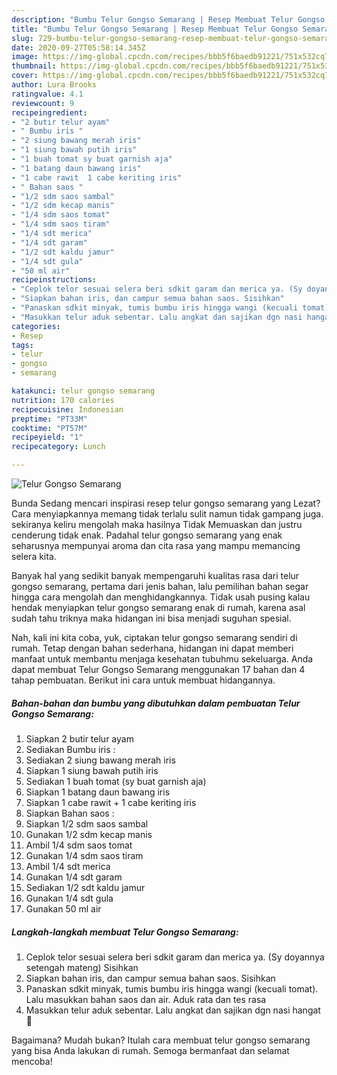 ```yaml
---
description: "Bumbu Telur Gongso Semarang | Resep Membuat Telur Gongso Semarang Yang Sempurna"
title: "Bumbu Telur Gongso Semarang | Resep Membuat Telur Gongso Semarang Yang Sempurna"
slug: 729-bumbu-telur-gongso-semarang-resep-membuat-telur-gongso-semarang-yang-sempurna
date: 2020-09-27T05:58:14.345Z
image: https://img-global.cpcdn.com/recipes/bbb5f6baedb91221/751x532cq70/telur-gongso-semarang-foto-resep-utama.jpg
thumbnail: https://img-global.cpcdn.com/recipes/bbb5f6baedb91221/751x532cq70/telur-gongso-semarang-foto-resep-utama.jpg
cover: https://img-global.cpcdn.com/recipes/bbb5f6baedb91221/751x532cq70/telur-gongso-semarang-foto-resep-utama.jpg
author: Lura Brooks
ratingvalue: 4.1
reviewcount: 9
recipeingredient:
- "2 butir telur ayam"
- " Bumbu iris "
- "2 siung bawang merah iris"
- "1 siung bawah putih iris"
- "1 buah tomat sy buat garnish aja"
- "1 batang daun bawang iris"
- "1 cabe rawit  1 cabe keriting iris"
- " Bahan saos "
- "1/2 sdm saos sambal"
- "1/2 sdm kecap manis"
- "1/4 sdm saos tomat"
- "1/4 sdm saos tiram"
- "1/4 sdt merica"
- "1/4 sdt garam"
- "1/2 sdt kaldu jamur"
- "1/4 sdt gula"
- "50 ml air"
recipeinstructions:
- "Ceplok telor sesuai selera beri sdkit garam dan merica ya. (Sy doyannya setengah mateng) Sisihkan"
- "Siapkan bahan iris, dan campur semua bahan saos. Sisihkan"
- "Panaskan sdkit minyak, tumis bumbu iris hingga wangi (kecuali tomat). Lalu masukkan bahan saos dan air. Aduk rata dan tes rasa"
- "Masukkan telur aduk sebentar. Lalu angkat dan sajikan dgn nasi hangat 🥰"
categories:
- Resep
tags:
- telur
- gongso
- semarang

katakunci: telur gongso semarang 
nutrition: 170 calories
recipecuisine: Indonesian
preptime: "PT33M"
cooktime: "PT57M"
recipeyield: "1"
recipecategory: Lunch

---
```



![Telur Gongso Semarang](https://img-global.cpcdn.com/recipes/bbb5f6baedb91221/751x532cq70/telur-gongso-semarang-foto-resep-utama.jpg)

Bunda Sedang mencari inspirasi resep telur gongso semarang yang Lezat? Cara menyiapkannya memang tidak terlalu sulit namun tidak gampang juga. sekiranya keliru mengolah maka hasilnya Tidak Memuaskan dan justru cenderung tidak enak. Padahal telur gongso semarang yang enak seharusnya mempunyai aroma dan cita rasa yang mampu memancing selera kita.



Banyak hal yang sedikit banyak mempengaruhi kualitas rasa dari telur gongso semarang, pertama dari jenis bahan, lalu pemilihan bahan segar hingga cara mengolah dan menghidangkannya. Tidak usah pusing kalau hendak menyiapkan telur gongso semarang enak di rumah, karena asal sudah tahu triknya maka hidangan ini bisa menjadi suguhan spesial.


Nah, kali ini kita coba, yuk, ciptakan telur gongso semarang sendiri di rumah. Tetap dengan bahan sederhana, hidangan ini dapat memberi manfaat untuk membantu menjaga kesehatan tubuhmu sekeluarga. Anda dapat membuat Telur Gongso Semarang menggunakan 17 bahan dan 4 tahap pembuatan. Berikut ini cara untuk membuat hidangannya.

<!--inarticleads1-->

##### Bahan-bahan dan bumbu yang dibutuhkan dalam pembuatan Telur Gongso Semarang:

1. Siapkan 2 butir telur ayam
1. Sediakan  Bumbu iris :
1. Sediakan 2 siung bawang merah iris
1. Siapkan 1 siung bawah putih iris
1. Sediakan 1 buah tomat (sy buat garnish aja)
1. Siapkan 1 batang daun bawang iris
1. Siapkan 1 cabe rawit + 1 cabe keriting iris
1. Siapkan  Bahan saos :
1. Siapkan 1/2 sdm saos sambal
1. Gunakan 1/2 sdm kecap manis
1. Ambil 1/4 sdm saos tomat
1. Gunakan 1/4 sdm saos tiram
1. Ambil 1/4 sdt merica
1. Gunakan 1/4 sdt garam
1. Sediakan 1/2 sdt kaldu jamur
1. Gunakan 1/4 sdt gula
1. Gunakan 50 ml air




<!--inarticleads2-->

##### Langkah-langkah membuat Telur Gongso Semarang:

1. Ceplok telor sesuai selera beri sdkit garam dan merica ya. (Sy doyannya setengah mateng) Sisihkan
1. Siapkan bahan iris, dan campur semua bahan saos. Sisihkan
1. Panaskan sdkit minyak, tumis bumbu iris hingga wangi (kecuali tomat). Lalu masukkan bahan saos dan air. Aduk rata dan tes rasa
1. Masukkan telur aduk sebentar. Lalu angkat dan sajikan dgn nasi hangat 🥰




Bagaimana? Mudah bukan? Itulah cara membuat telur gongso semarang yang bisa Anda lakukan di rumah. Semoga bermanfaat dan selamat mencoba!
